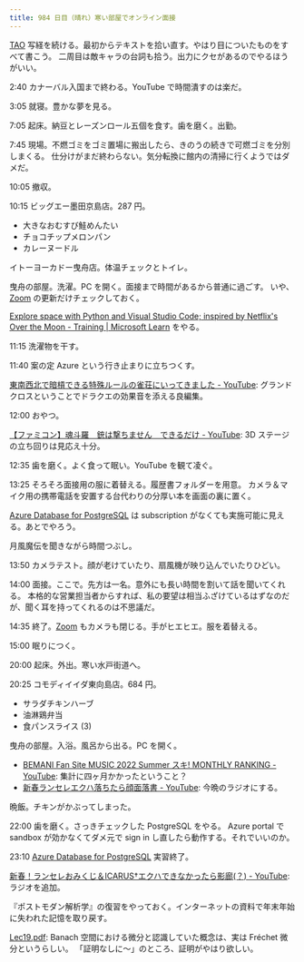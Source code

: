 ```yaml
---
title: 984 日目（晴れ）寒い部屋でオンライン面接
---
```


[TAO](https://www.youtube.com/playlist?list=PLYnPhfZ3IEC3Slz63ehyrXf3t9TRB0qCd)
写経を続ける。最初からテキストを拾い直す。やはり目についたものをすべて書こう。
二周目は敵キャラの台詞も拾う。出力にクセがあるのでやるほうがいい。

2:40 カナーバル入国まで終わる。YouTube で時間潰すのは楽だ。

3:05 就寝。豊かな夢を見る。

7:05 起床。納豆とレーズンロール五個を食す。歯を磨く。出勤。

7:45 現場。不燃ゴミをゴミ置場に搬出したら、きのうの続きで可燃ゴミを分別しまくる。
仕分けがまだ終わらない。気分転換に館内の清掃に行くようではダメだ。

10:05 撤収。

10:15 ビッグエー墨田京島店。287 円。

* 大きなおむすび鮭めんたい
* チョコチップメロンパン
* カレーヌードル

イトーヨーカドー曳舟店。体温チェックとトイレ。

曳舟の部屋。洗濯。PC を開く。面接まで時間があるから普通に過ごす。
いや、[Zoom] の更新だけチェックしておく。

[Explore space with Python and Visual Studio Code; inspired by Netflix's Over the Moon - Training &#x7c; Microsoft Learn](https://learn.microsoft.com/en-us/training/paths/explore-space-using-python/)
をやる。

11:15 洗濯物を干す。

11:40 案の定 Azure という行き止まりに立ちつくす。

[東南西北で暗槓できる特殊ルールの雀荘にいってきました - YouTube](https://www.youtube.com/watch?v=zhIrcoCCHoc):
グランドクロスということでドラクエの効果音を添える良編集。

12:00 おやつ。

[【ファミコン】魂斗羅　銃は撃ちません　できるだけ - YouTube](https://www.youtube.com/watch?v=_rfy7LLYJ04):
3D ステージの立ち回りは見応え十分。

12:35 歯を磨く。よく食って眠い。YouTube を観て凌ぐ。

13:25 そろそろ面接用の服に着替える。履歴書フォルダーを用意。
カメラ＆マイク用の携帯電話を安置する台代わりの分厚い本を画面の裏に置く。

[Azure Database for PostgreSQL](https://learn.microsoft.com/en-us/training/paths/introduction-to-azure-postgres/)
は subscription がなくても実施可能に見える。あとでやろう。

月風魔伝を聞きながら時間つぶし。

13:50 カメラテスト。顔が老けていたり、扇風機が映り込んでいたりひどい。

14:00 面接。ここで。先方は一名。意外にも長い時間を割いて話を聞いてくれる。
本格的な営業担当者からすれば、私の要望は相当ふざけているはずなのだが、聞く耳を持ってくれるのは不思議だ。

14:35 終了。[Zoom] もカメラも閉じる。手がヒエヒエ。服を着替える。

15:00 眠りにつく。

20:00 起床。外出。寒い水戸街道へ。

20:25 コモディイイダ東向島店。684 円。

* サラダチキンハーブ
* 油淋鶏弁当
* 食パンスライス (3)

曳舟の部屋。入浴。風呂から出る。PC を開く。

* [BEMANI Fan Site MUSIC 2022 Summer スキ! MONTHLY RANKING - YouTube](https://www.youtube.com/watch?v=Ud_dp-KKawE):
  集計に四ヶ月かかったということ？
* [新春ランセレエクハ落ちたら顔面落書 - YouTube](https://www.youtube.com/watch?v=RcGI55Ok7vM):
  今晩のラジオにする。

晩飯。チキンがかぶってしまった。

22:00 歯を磨く。さっきチェックした PostgreSQL をやる。
Azure portal で sandbox が効かなくてダメ元で sign in し直したら動作する。それでいいのか。

23:10 [Azure Database for PostgreSQL](https://learn.microsoft.com/en-us/training/paths/introduction-to-azure-postgres/)
実習終了。

[新春！ランセレおみくじ＆ICARUS†エクハできなかったら影廊(？) - YouTube](https://www.youtube.com/watch?v=r48U6GocQz4):
ラジオを追加。

『ポストモダン解析学』の復習をやっておく。インターネットの資料で年末年始に失われた記憶を取り戻す。

[Lec19.pdf](https://math.byu.edu/~bakker/Math634/Math634Lectures/Lec19.pdf):
Banach 空間における微分と認識していた概念は、実は Fréchet 微分というらしい。
「証明なしに～」のところ、証明がやはり欲しい。

[Zoom]: https://zoom.us/
